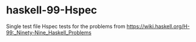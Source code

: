 # haskell-99-Hspec
Single test file Hspec tests for the problems from https://wiki.haskell.org/H-99:_Ninety-Nine_Haskell_Problems

